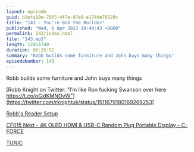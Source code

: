```yaml
---
layout: episode
guid: b3efa10e-7805-4f7e-97e8-e174de70229c
title: "143 - You're Bob the Builder"
published: "Wed, 6 Apr 2022 19:49:43 +0000"
permalink: 143/index.html
file: "143.mp3"
length: 12454740
duration: 00:25:52
summary: "Robb builds some furniture and John buys many things"
episodeNumber: 143
---
```


Robb builds some furniture and John buys many things

[Robb Knight on Twitter: "I’m like Ron fucking Swanson over here https://t.co/oGxlKMNOyW"](https://twitter.com/rknightuk/status/1511679180169269253)

[Robb's Reader Setup](https://club.macstories.net/posts/reader-setup-2)

[CF015 Next - 4K OLED HDMI & USB-C Random Plug Portable Display – C-FORCE](https://cforcedesign.com/products/oled-portable-monitor-c-force-cf015-next-15-6-oled-4k-uhd-3840x2160-computer-display)

[TUNIC](https://tunicgame.com/)
